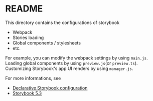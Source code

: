 # README

This directory contains the configurations of storybook

- Webpack
- Stories loading
- Global components / stylesheets
- etc.

For example, you can modify the webpack settings by using `main.js`.
Loading global components by using `preview.js`(or `preview.ts`).
Customizing Storybook's app UI renders by using `manager.js`.

For more informations, see

- [Declarative Storybook configuration](https://medium.com/storybookjs/declarative-storybook-configuration-49912f77b78)
- [Storybook 5.3](https://medium.com/storybookjs/storybook-5-3-83e114e8797c)
